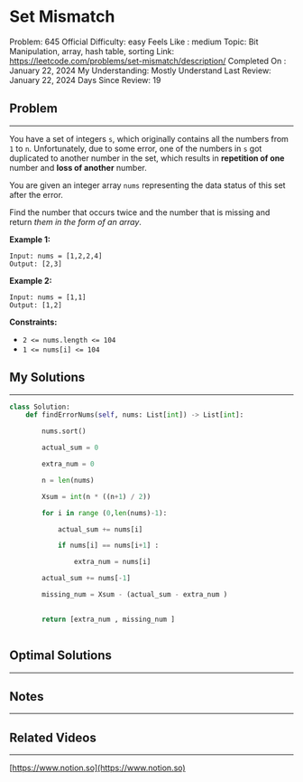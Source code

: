 # Set Mismatch

Problem: 645
Official Difficulty: easy
Feels Like : medium
Topic: Bit Manipulation, array, hash table, sorting
Link: https://leetcode.com/problems/set-mismatch/description/
Completed On : January 22, 2024
My Understanding: Mostly Understand
Last Review: January 22, 2024
Days Since Review: 19

## Problem

---

You have a set of integers `s`, which originally contains all the numbers from `1` to `n`. Unfortunately, due to some error, one of the numbers in `s` got duplicated to another number in the set, which results in **repetition of one** number and **loss of another** number.

You are given an integer array `nums` representing the data status of this set after the error.

Find the number that occurs twice and the number that is missing and return *them in the form of an array*.

**Example 1:**

```
Input: nums = [1,2,2,4]
Output: [2,3]
```

**Example 2:**

```
Input: nums = [1,1]
Output: [1,2]
```

**Constraints:**

- `2 <= nums.length <= 104`
- `1 <= nums[i] <= 104`

## My Solutions

---

```python
class Solution:
    def findErrorNums(self, nums: List[int]) -> List[int]:

        nums.sort()

        actual_sum = 0

        extra_num = 0

        n = len(nums)

        Xsum = int(n * ((n+1) / 2))

        for i in range (0,len(nums)-1):

            actual_sum += nums[i] 

            if nums[i] == nums[i+1] : 

                extra_num = nums[i]

        actual_sum += nums[-1]

        missing_num = Xsum - (actual_sum - extra_num )
                

        return [extra_num , missing_num ]
```

```python

```

## Optimal Solutions

---

## Notes

---

 

## Related Videos

---

[https://www.notion.so](https://www.notion.so)